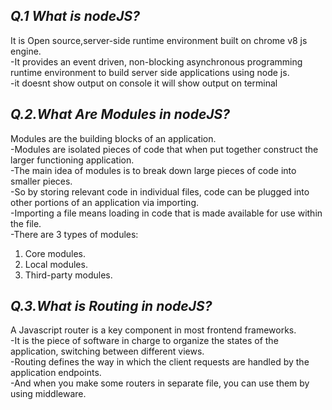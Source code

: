 ## ***Q.1 What is nodeJS?***

It is Open source,server-side runtime environment built on chrome v8 js engine.\
-It provides an event driven, non-blocking asynchronous programming runtime environment to build server side applications using node js.\
-it doesnt show output on console it will show output on terminal

## ***Q.2.What Are Modules in nodeJS?***

Modules are the building blocks of an application.\
-Modules are isolated pieces of code that when put together construct the larger functioning application.\
-The main idea of modules is to break down large pieces of code into smaller pieces. \
-So by storing relevant code in individual files, code can be plugged into other portions of an application via importing. \
-Importing a file means loading in code that is made available for use within the file.\
-There are 3 types of modules:
1. Core modules.
2. Local modules.
3. Third-party modules.

## ***Q.3.What is Routing in nodeJS?***

A Javascript router is a key component in most frontend frameworks.\
-It is the piece of software in charge to organize the states of the application, switching between different views.\
-Routing defines the way in which the client requests are handled by the application endpoints.\
-And when you make some routers in separate file, you can use them by using middleware.
